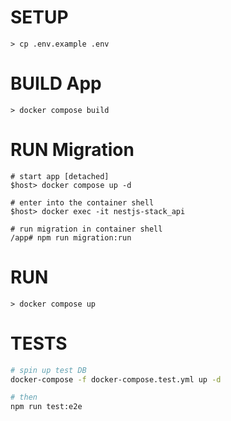 # SETUP
```
> cp .env.example .env
```

# BUILD App
```
> docker compose build
```

# RUN Migration
```
# start app [detached]
$host> docker compose up -d

# enter into the container shell
$host> docker exec -it nestjs-stack_api

# run migration in container shell
/app# npm run migration:run
```

# RUN
```
> docker compose up
```

# TESTS
```bash
# spin up test DB
docker-compose -f docker-compose.test.yml up -d

# then
npm run test:e2e
```